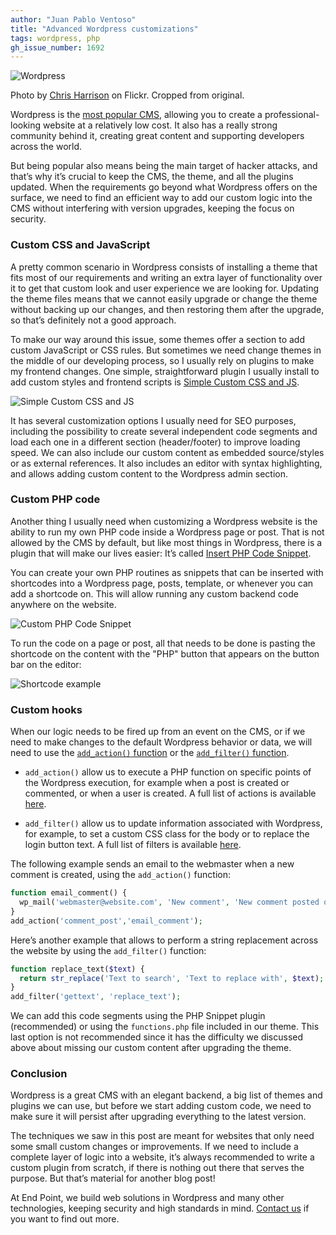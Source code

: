 ```yaml
---
author: "Juan Pablo Ventoso"
title: "Advanced Wordpress customizations"
tags: wordpress, php
gh_issue_number: 1692
---
```


![Wordpress](blog/2020/11/27/advanced-wordpress-customizations/wordpress-logo-phone.jpg)

Photo by [Chris Harrison](https://www.flickr.com/photos/cdharrison/) on Flickr. Cropped from original.

Wordpress is the [most popular CMS](https://www.isitwp.com/popular-cms-market-share/), allowing you to create a professional-looking website at a relatively low cost. It also has a really strong community behind it, creating great content and supporting developers across the world.

But being popular also means being the main target of hacker attacks, and that’s why it’s crucial to keep the CMS, the theme, and all the plugins updated. When the requirements go beyond what Wordpress offers on the surface, we need to find an efficient way to add our custom logic into the CMS without interfering with version upgrades, keeping the focus on security.

### Custom CSS and JavaScript

A pretty common scenario in Wordpress consists of installing a theme that fits most of our requirements and writing an extra layer of functionality over it to get that custom look and user experience we are looking for. Updating the theme files means that we cannot easily upgrade or change the theme without backing up our changes, and then restoring them after the upgrade, so that’s definitely not a good approach.

To make our way around this issue, some themes offer a section to add custom JavaScript or CSS rules. But sometimes we need change themes in the middle of our developing process, so I usually rely on plugins to make my frontend changes. One simple, straightforward plugin I usually install to add custom styles and frontend scripts is [Simple Custom CSS and JS](https://wordpress.org/plugins/custom-css-js/).

![Simple Custom CSS and JS](blog/2020/11/27/advanced-wordpress-customizations/wordpress-simple-custom-css-js.jpg)

It has several customization options I usually need for SEO purposes, including the possibility to create several independent code segments and load each one in a different section (header/​footer) to improve loading speed. We can also include our custom content as embedded source​/styles or as external references. It also includes an editor with syntax highlighting, and allows adding custom content to the Wordpress admin section.

### Custom PHP code

Another thing I usually need when customizing a Wordpress website is the ability to run my own PHP code inside a Wordpress page or post. That is not allowed by the CMS by default, but like most things in Wordpress, there is a plugin that will make our lives easier: It’s called [Insert PHP Code Snippet](https://wordpress.org/plugins/insert-php-code-snippet/).

You can create your own PHP routines as snippets that can be inserted with shortcodes into a Wordpress page, posts, template, or whenever you can add a shortcode on. This will allow running any custom backend code anywhere on the website.

![Custom PHP Code Snippet](blog/2020/11/27/advanced-wordpress-customizations/wordpress-custom-php-snippet.jpg)

To run the code on a page or post, all that needs to be done is pasting the shortcode on the content with the "PHP" button that appears on the button bar on the editor:

![Shortcode example](blog/2020/11/27/advanced-wordpress-customizations/wordpress-custom-php-snippet-shortcode.jpg)

### Custom hooks

When our logic needs to be fired up from an event on the CMS, or if we need to make changes to the default Wordpress behavior or data, we will need to use the [`add_action()` function](https://developer.wordpress.org/reference/functions/add_action/) or the [`add_filter()` function](https://developer.wordpress.org/reference/functions/add_filter/).

- `add_action()` allow us to execute a PHP function on specific points of the Wordpress execution, for example when a post is created or commented, or when a user is created. A full list of actions is available [here](https://codex.wordpress.org/Plugin_API/Action_Reference).

- `add_filter()` allow us to update information associated with Wordpress, for example, to set a custom CSS class for the body or to replace the login button text. A full list of filters is available [here](https://codex.wordpress.org/Plugin_API/Filter_Reference).

The following example sends an email to the webmaster when a new comment is created, using the `add_action()` function:

```php
function email_comment() {
  wp_mail('webmaster@website.com', 'New comment', 'New comment posted on the website');
}
add_action('comment_post','email_comment');
```

Here’s another example that allows to perform a string replacement across the website by using the `add_filter()` function:

```php
function replace_text($text) {
  return str_replace('Text to search', 'Text to replace with', $text);
}
add_filter('gettext', 'replace_text');
```

We can add this code segments using the PHP Snippet plugin (recommended) or using the `functions.php` file included in our theme. This last option is not recommended since it has the difficulty we discussed above about missing our custom content after upgrading the theme.

### Conclusion

Wordpress is a great CMS with an elegant backend, a big list of themes and plugins we can use, but before we start adding custom code, we need to make sure it will persist after upgrading everything to the latest version.

The techniques we saw in this post are meant for websites that only need some small custom changes or improvements. If we need to include a complete layer of logic into a website, it’s always recommended to write a custom plugin from scratch, if there is nothing out there that serves the purpose. But that’s material for another blog post!

At End Point, we build web solutions in Wordpress and many other technologies, keeping security and high standards in mind. [Contact us](/contact) if you want to find out more.
